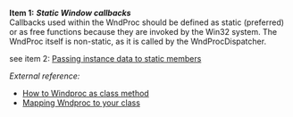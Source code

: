 **Item 1:** ***Static Window callbacks*** <br> 
Callbacks used within the WndProc should be defined as static (preferred) or as free functions because they are invoked by the Win32 system. The WndProc itself is non-static, as it is called by the WndProcDispatcher.
<br>

see item 2: [Passing instance data to static members](win32-callbacks-data.md) 

*External reference:*
 - [How to Windproc as class method](https://stackoverflow.com/questions/21369256/how-to-use-wndproc-as-a-class-function)
 - [Mapping Wndproc to your class](https://www.codeproject.com/Articles/17894/Simple-Mapping-of-WndProc-to-your-Specific-Class-W)
